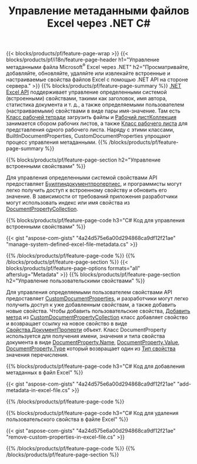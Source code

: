﻿---
title: Управление метаданными файлов Excel через .NET C#
url: /ru/net/metadata/
description: Просматривайте, добавляйте, редактируйте, удаляйте или извлекайте метаданные файлов Excel с помощью всего нескольких строк кода C#
---
{{< blocks/products/pf/feature-page-wrap >}}
{{< blocks/products/pf/i18n/feature-page-header h1="Управление метаданными файла Microsoft<sup>&reg;</sup> Excel через .NET" h2="Просматривайте, добавляйте, обновляйте, удаляйте или извлекайте встроенные и настраиваемые свойства файлов Excel с помощью .NET API на стороне сервера." >}}
{{% blocks/products/pf/feature-page-summary %}}
[.NET Excel API](/cells/net/) поддерживает управление определенными системой (встроенными) свойствами, такими как заголовок, имя автора, статистика документа и т. д., а также определяемыми пользователем (настраиваемыми) свойствами в виде пары имя-значение. Там есть [Класс рабочей тетради](https://reference.aspose.com/cells/net/aspose.cells/workbook) загрузить файлы и [Рабочий листКоллекция](https://reference.aspose.com/cells/net/aspose.cells/worksheetcollection) занимается сбором рабочих листов, а также [Класс рабочего листа](https://reference.aspose.com/cells/net/aspose.cells/worksheet) для представления одного рабочего листа. Наряду с этими классами, BuiltInDocumentProperties, CustomDocumentProperties упрощают процесс управления метаданными. 
{{% /blocks/products/pf/feature-page-summary %}}

{{% blocks/products/pf/feature-page-section h2="Управление встроенными свойствами" %}}

Для управления определенными системой свойствами API предоставляет [Буилтиндокументпропертиес](https://reference.aspose.com/cells/net/aspose.cells/workbook/properties/builtindocumentproperties), и программисты могут легко получить доступ к встроенному свойству и обновить его значение. В зависимости от требований приложения разработчики могут использовать индекс или имя свойства из [DocumentPropertyCollection](https://reference.aspose.com/cells/net/aspose.cells.properties/documentpropertycollection). 

{{% blocks/products/pf/feature-page-code h3="C# Код для управления встроенными свойствами" %}}

{{< gist "aspose-com-gists" "4a24d575e6a00d294868ca9df12f21ae" "manage-system-defined-excel-file-metadata.cs" >}}

{{% /blocks/products/pf/feature-page-code %}}
{{% /blocks/products/pf/feature-page-section %}}
{{< blocks/products/pf/feature-page-options formats="all" afterslug="Metadata" >}}
{{% blocks/products/pf/feature-page-section h2="Управление пользовательскими свойствами" %}}

Для управления определяемыми пользователем свойствами API предоставляет [CustomDocumentProperties](https://reference.aspose.com/cells/net/aspose.cells/workbook/properties/customdocumentproperties), и разработчики могут легко получить доступ к уже добавленным свойствам, а также добавить новые свойства. Чтобы добавить пользовательские свойства, [Добавить метод](https://reference.aspose.com/cells/net/aspose.cells.properties/customdocumentpropertycollection/methods/add/index) из [CustomDocumentPropertyCollection](https://reference.aspose.com/cells/net/aspose.cells.properties/customdocumentpropertycollection) класс добавляет свойство и возвращает ссылку на новое свойство в виде [Свойства.ДокументПроперти](https://reference.aspose.com/cells/net/aspose.cells.properties/documentproperty) объект. Класс DocumentProperty используется для получения имени, значения и типа свойства документа в виде [DocumentProperty.Name](https://reference.aspose.com/cells/net/aspose.cells.properties/documentproperty/properties/name), [DocumentProperty.Value](https://reference.aspose.com/cells/net/aspose.cells.properties/documentproperty/properties/value),  [DocumentProperty.Type](https://reference.aspose.com/cells/net/aspose.cells.properties/documentproperty/properties/type) который возвращает один из [Тип свойства](https://reference.aspose.com/cells/net/aspose.cells.properties/propertytype) значения перечисления. 
 
{{% blocks/products/pf/feature-page-code h3="C# Код для добавления метаданных в файл Excel" %}}

{{< gist "aspose-com-gists" "4a24d575e6a00d294868ca9df12f21ae" "add-metadata-in-excel-file.cs" >}}

{{% /blocks/products/pf/feature-page-code %}}


{{% blocks/products/pf/feature-page-code h3="C# Код для удаления пользовательского свойства в файле Excel" %}}

{{< gist "aspose-com-gists" "4a24d575e6a00d294868ca9df12f21ae" "remove-custom-properties-in-excel-file.cs" >}}

{{% /blocks/products/pf/feature-page-code %}}
{{% /blocks/products/pf/feature-page-section %}}

